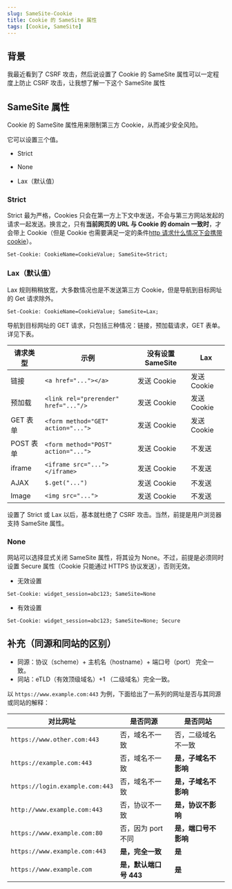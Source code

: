 ```yaml
---
slug: SameSite-Cookie
title: Cookie 的 SameSite 属性
tags: [Cookie, SameSite]
---
```


## 背景

我最近看到了 CSRF 攻击，然后说设置了 Cookie 的 SameSite 属性可以一定程度上防止 CSRF 攻击，让我想了解一下这个 SameSite 属性

## SameSite 属性

Cookie 的 SameSite 属性用来限制第三方 Cookie，从而减少安全风险。

它可以设置三个值。

- Strict

- None

- Lax（默认值）

### Strict

Strict 最为严格，Cookies 只会在第一方上下文中发送，不会与第三方网站发起的请求一起发送。换言之，只有**当前网页的 URL 与 Cookie 的 domain 一致时**，才会带上 Cookie（但是 Cookie 也需要满足一定的条件[http 请求什么情况下会携带 cookie](https://guoxiaxing.github.io/Blog/docs/网络/http-request-cookie)）。

```text
Set-Cookie: CookieName=CookieValue; SameSite=Strict;
```

### Lax（默认值）

Lax 规则稍稍放宽，大多数情况也是不发送第三方 Cookie，但是导航到目标网址的 Get 请求除外。

```text
Set-Cookie: CookieName=CookieValue; SameSite=Lax;
```

导航到目标网址的 GET 请求，只包括三种情况：链接，预加载请求，GET 表单。详见下表。

| 请求类型  | 示例                                 | 没有设置 SameSite | Lax         |
| --------- | ------------------------------------ | ----------------- | ----------- |
| 链接      | `<a href="..."></a>`                 | 发送 Cookie       | 发送 Cookie |
| 预加载    | `<link rel="prerender" href="..."/>` | 发送 Cookie       | 发送 Cookie |
| GET 表单  | `<form method="GET" action="...">`   | 发送 Cookie       | 发送 Cookie |
| POST 表单 | `<form method="POST" action="...">`  | 发送 Cookie       | 不发送      |
| iframe    | `<iframe src="..."></iframe>`        | 发送 Cookie       | 不发送      |
| AJAX      | `$.get("...")`                       | 发送 Cookie       | 不发送      |
| Image     | `<img src="...">`                    | 发送 Cookie       | 不发送      |

设置了 Strict 或 Lax 以后，基本就杜绝了 CSRF 攻击。当然，前提是用户浏览器支持 SameSite 属性。

### None

网站可以选择显式关闭 SameSite 属性，将其设为 None。不过，前提是必须同时设置 Secure 属性（Cookie 只能通过 HTTPS 协议发送），否则无效。

- 无效设置

```text
Set-Cookie: widget_session=abc123; SameSite=None
```

- 有效设置

```text
Set-Cookie: widget_session=abc123; SameSite=None; Secure
```

## 补充（同源和同站的区别）

- 同源：协议（scheme）+ 主机名（hostname）+ 端口号（port） 完全一致。
- 同站：eTLD（有效顶级域名）+1 （二级域名）完全一致。

以 `https://www.example.com:443` 为例，下面给出了一系列的网址是否与其同源或同站的解释：

| 对比网址                        | 是否同源               | 是否同站             |
| ------------------------------- | ---------------------- | -------------------- |
| `https://www.other.com:443`     | 否，域名不一致         | 否，二级域名不一致   |
| `https://example.com:443`       | 否，域名不一致         | **是，子域名不影响** |
| `https://login.example.com:443` | 否，域名不一致         | **是，子域名不影响** |
| `http://www.example.com:443`    | 否，协议不一致         | **是，协议不影响**   |
| `https://www.example.com:80`    | 否，因为 port 不同     | **是，端口号不影响** |
| `https://www.example.com:443`   | **是，完全一致**       | **是**               |
| `https://www.example.com`       | **是，默认端口号 443** | **是**               |
